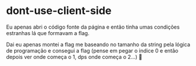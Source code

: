 # dont-use-client-side

Eu apenas abri o código fonte da página e então tinha umas condições estranhas lá que formavam a flag.

Dai eu apenas montei a flag me baseando no tamanho da string pela lógica de programação e consegui a flag (pense em pegar o indice 0 e então depois ver onde começa o 1, dps onde começa o 2...) 🐧